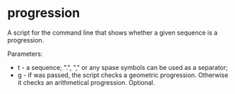 # progression
A script for the command line that shows whether a given sequence is a progression.

Parameters:
 - t - a sequence; ".", "," or any spase symbols can be used as a separator;
 - g - if was passed, the script checks a geometric progression. Otherwise it checks an arithmetical progression. Optional.
